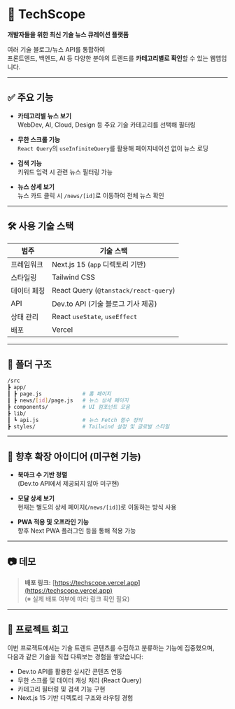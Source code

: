 # 📰 TechScope
**개발자들을 위한 최신 기술 뉴스 큐레이션 플랫폼**

여러 기술 블로그/뉴스 API를 통합하여  
프론트엔드, 백엔드, AI 등 다양한 분야의 트렌드를 **카테고리별로 확인**할 수 있는 웹앱입니다.

---

## ✅ 주요 기능

- **카테고리별 뉴스 보기**  
  WebDev, AI, Cloud, Design 등 주요 기술 카테고리를 선택해 필터링

- **무한 스크롤 기능**  
  `React Query`의 `useInfiniteQuery`를 활용해 페이지네이션 없이 뉴스 로딩

- **검색 기능**  
  키워드 입력 시 관련 뉴스 필터링 가능

- **뉴스 상세 보기**  
  뉴스 카드 클릭 시 `/news/[id]`로 이동하여 전체 뉴스 확인

---

## 🛠 사용 기술 스택

| 범주         | 기술 스택                            |
|--------------|---------------------------------------|
| 프레임워크   | Next.js 15 (`app` 디렉토리 기반)     |
| 스타일링     | Tailwind CSS                         |
| 데이터 페칭 | React Query (`@tanstack/react-query`) |
| API          | Dev.to API (기술 블로그 기사 제공)   |
| 상태 관리    | React `useState`, `useEffect`         |
| 배포         | Vercel                                |

---

## 📁 폴더 구조

```bash
/src
┣ app/
┃ ┣ page.js             # 홈 페이지
┃ ┣ news/[id]/page.js   # 뉴스 상세 페이지
┣ components/           # UI 컴포넌트 모음
┣ lib/
┃ ┗ api.js              # 뉴스 Fetch 함수 정의
┣ styles/               # Tailwind 설정 및 글로벌 스타일
```

---

## 📌 향후 확장 아이디어 (미구현 기능)

- **북마크 수 기반 정렬**  
  (Dev.to API에서 제공되지 않아 미구현)

- **모달 상세 보기**  
  현재는 별도의 상세 페이지(`/news/[id]`)로 이동하는 방식 사용

- **PWA 적용 및 오프라인 기능**  
  향후 Next PWA 플러그인 등을 통해 적용 가능

---

## 📷 데모

> **배포 링크:** [https://techscope.vercel.app](https://techscope.vercel.app)  
> (※ 실제 배포 여부에 따라 링크 확인 필요)

---

## 🙋 프로젝트 회고

이번 프로젝트에서는 기술 트렌드 콘텐츠를 수집하고 분류하는 기능에 집중했으며,  
다음과 같은 기술을 직접 다뤄보는 경험을 쌓았습니다:

- Dev.to API를 활용한 실시간 콘텐츠 연동  
- 무한 스크롤 및 데이터 캐싱 처리 (React Query)  
- 카테고리 필터링 및 검색 기능 구현  
- Next.js 15 기반 디렉토리 구조와 라우팅 경험
